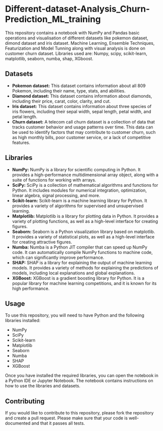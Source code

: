# Different-dataset-Analysis_Churn-Prediction_ML_training

This repository contains a notebook with NumPy and Pandas basic operations and visualisation of different datasets like pokemon dataset, dimond dataset and iris dataset. Machine Learning, Ensemble Techniques, Featurization and Model Tunning along with visual analysis is done on customer churn dataset. Libraries used are: Numpy, scipy, scikit-learn, matplotlib, seaborn, numba, shap, XGboost.

## Datasets

* **Pokemon dataset:** This dataset contains information about all 809 Pokemon, including their name, type, stats, and abilities.
* **Diamond dataset:** This dataset contains information about diamonds, including their price, carat, color, clarity, and cut.
* **Iris dataset:** This dataset contains information about three species of iris flowers, including their sepal width, sepal length, petal width, and petal length.
* **Churn dataset:** A telecom call churn dataset is a collection of data that tracks customer behavior and usage patterns over time. This data can be used to identify factors that may contribute to customer churn, such as high monthly bills, poor customer service, or a lack of competitive features.

## Libraries

* **NumPy:** NumPy is a library for scientific computing in Python. It provides a high-performance multidimensional array object, along with a suite of functions for working with arrays.
* **SciPy:** SciPy is a collection of mathematical algorithms and functions for Python. It includes modules for numerical integration, optimization, linear algebra, signal processing, and more.
* **Scikit-learn:** Scikit-learn is a machine learning library for Python. It provides a variety of algorithms for supervised and unsupervised learning.
* **Matplotlib:** Matplotlib is a library for plotting data in Python. It provides a variety of plotting functions, as well as a high-level interface for creating figures.
* **Seaborn:** Seaborn is a Python visualization library based on matplotlib. It provides a variety of statistical plots, as well as a high-level interface for creating attractive figures.
* **Numba:** Numba is a Python JIT compiler that can speed up NumPy code. It can automatically compile NumPy functions to machine code, which can significantly improve performance.
* **SHAP:** SHAP is a library for explaining the output of machine learning models. It provides a variety of methods for explaining the predictions of models, including local explanations and global explanations.
* **XGBoost:** XGBoost is a gradient boosting library for Python. It is a popular library for machine learning competitions, and it is known for its high performance.

## Usage

To use this repository, you will need to have Python and the following libraries installed:

* NumPy
* SciPy
* Scikit-learn
* Matplotlib
* Seaborn
* Numba
* SHAP
* XGBoost

Once you have installed the required libraries, you can open the notebook in a Python IDE or Jupyter Notebook. The notebook contains instructions on how to use the libraries and datasets.

## Contributing

If you would like to contribute to this repository, please fork the repository and create a pull request. Please make sure that your code is well-documented and that it passes all tests.

